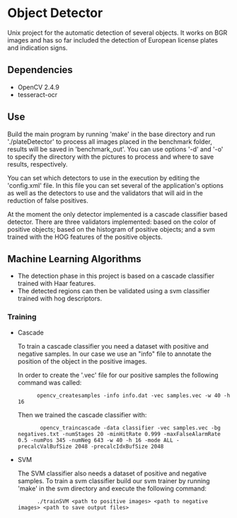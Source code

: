 # Object Detector #

Unix project for the automatic detection of several objects. It works on BGR images and has so far included the detection of European license plates and indication signs.

## Dependencies ##
* OpenCV 2.4.9
* tesseract-ocr

## Use ##

Build the main program by running 'make' in the base directory and run './plateDetector' to process all images placed in the benchmark folder, results will be saved in 'benchmark_out'. You can use options '-d' and '-o' to specify the directory with the pictures to process and where to save results, respectively.

You can set which detectors to use in the execution by editing the 'config.xml' file. In this file you can set several of the application's options as well as the detectors to use and the validators that will aid in the reduction of false positives.

At the moment the only detector implemented is a cascade classifier based detector. There are three validators implemented:  based on the color of positive objects; based on the histogram of positive objects; and a svm trained with the HOG features of the positive objects.

## Machine Learning Algorithms ##

* The detection phase in this project is based on a cascade classifier trained with Haar features.
* The detected regions can then be validated using a svm classifier trained with hog descriptors.

### Training ###
* Cascade
    
    To train a cascade classifier you need a dataset with positive and negative samples. In our case we use an "info" file to annotate the position of the object in the positive images.

    In order to create the '.vec' file for our positive samples the following command was called:

            opencv_createsamples -info info.dat -vec samples.vec -w 40 -h 16

    Then we trained the cascade classifier with:

             opencv_traincascade -data classifier -vec samples.vec -bg negatives.txt -numStages 20 -minHitRate 0.999 -maxFalseAlarmRate 0.5 -numPos 345 -numNeg 643 -w 40 -h 16 -mode ALL -precalcValBufSize 2048 -precalcIdxBufSize 2048
    

* SVM

    The SVM classifier also needs a dataset of positive and negative samples.
    To train a svm classifier build our svm trainer by running 'make' in the svm directory and execute the following command:

            ./trainSVM <path to positive images> <path to negative images> <path to save output files>
